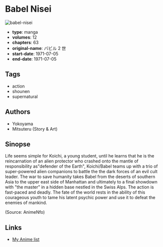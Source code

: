 # Babel Nisei

![babel-nisei](https://cdn.myanimelist.net/images/manga/5/179686.jpg)

-   **type**: manga
-   **volumes**: 12
-   **chapters**: 63
-   **original-name**: バビル 2 世
-   **start-date**: 1971-07-05
-   **end-date**: 1971-07-05

## Tags

-   action
-   shounen
-   supernatural

## Authors

-   Yokoyama
-   Mitsuteru (Story & Art)

## Sinopse

Life seems simple for Koichi, a young student, until he learns that he is the reincarnation of an alien protector who crashed onto the mantle of responsibility as"defender of the Earth", Koichi/Babel teams up with a trio of super-powered alien companions to battle the the dark forces of an evil cult leader. The war to save humanity takes Babel from the deserts of southern Asia to the upper east side of Manhattan and ultimately to a final showdown with "the master" in a hidden base nestled in the Swiss Alps. The action is fast-paced and deadly. The fate of the world rests in the ability of this courageous youth to tame his latent psychic power and use it to defeat the enemies of mankind.

(Source: AnimeNfo)

## Links

-   [My Anime list](https://myanimelist.net/manga/41437/Babel_Nisei)
